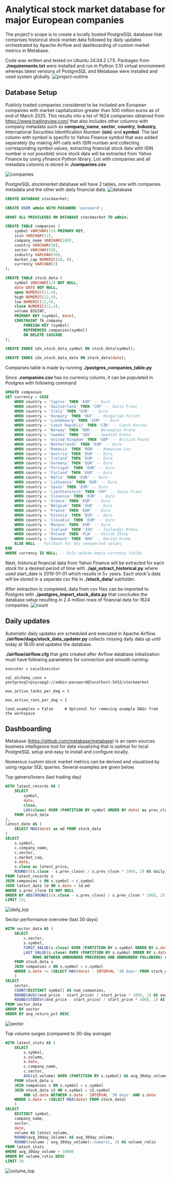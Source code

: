 # Analytical stock market database for major European companies

The project's scope is to create a locally hosted PostgreSQL database that comprises historical stock market data followed by daily updates orchestrated by Apache Airflow and dashboarding of custom market metrics in Metabase. 

Code was written and tested on Ubuntu 24.04.2 LTS. Packages from **./requirements.txt** were installed and run in Python 3.10 virtual environment whereas latest versions of PostgreSQL and Metabase were installed and used system globally.
![project-outline](https://github.com/user-attachments/assets/d757a578-5749-4d09-9227-443f946686b6)

## Database Setup

Publicly traded companies considered to be included are European companies with market capitalization greater than 500 million euros as of end of March 2025. This results into a list of 1624 companies obtained from https://www.tradingview.com/ that also includes other columns with company metadata such as **company_name**, **sector**, **country**, **industry**, International Securities Identification Number (**isin**) and **symbol**. The last column with symbol is specific to Yahoo Finance symbol that was added separately (by making API calls with ISIN number and collecting corresponding symbol values, extracting financial stock data with ISIN number is not possible) since stock data will be extracted from Yahoo Finance by using yfinance Python library. List with companies and all metadata columns is stored in **./companies.csv**

![companies](https://github.com/user-attachments/assets/2e6812ae-7205-48f8-b13f-21fc8318aa27)

PostgreSQL *stockmarket* database will have 2 tables, one with companies metadata and the other with daily financial data.
![database](https://github.com/user-attachments/assets/a2bad8d2-5c3d-4370-8303-56b3c4448ec0)


```sql
CREATE DATABASE stockmarket;

CREATE USER admin WITH PASSWORD 'password';

GRANT ALL PRIVILEGES ON DATABASE stockmarket TO admin;

CREATE TABLE companies (
    symbol VARCHAR(12) PRIMARY KEY,
    isin VARCHAR(12),
    company_name VARCHAR(100),
    country VARCHAR(50),
    sector VARCHAR(50),
    industry VARCHAR(50),
    market_cap NUMERIC(20, 0),
    currency VARCHAR(3)
);

CREATE TABLE stock_data (
    symbol VARCHAR(12) NOT NULL,
    date DATE NOT NULL,
    open NUMERIC(12,4),
    high NUMERIC(12,4),
    low NUMERIC(12,4),
    close NUMERIC(12,4),
    volume BIGINT,
    PRIMARY KEY (symbol, date),
    CONSTRAINT fk_company 
        FOREIGN KEY (symbol) 
        REFERENCES companies(symbol)
        ON DELETE CASCADE
);

CREATE INDEX idx_stock_data_symbol ON stock_data(symbol);

CREATE INDEX idx_stock_data_date ON stock_data(date);
```

Companies table is made by running **./postgres_companies_table.py**

Since **.companies.csv** has no currency column, it can be populated in Postgres with following command
```sql
UPDATE companies
SET currency = CASE
    WHEN country = 'Cyprus' THEN 'EUR' -- Euro
    WHEN country = 'Switzerland' THEN 'CHF' -- Swiss Franc
    WHEN country = 'Italy' THEN 'EUR' -- Euro
    WHEN country = 'Hungary' THEN 'HUF' -- Hungarian Forint
    WHEN country = 'Luxembourg' THEN 'EUR' -- Euro
    WHEN country = 'Czech Republic' THEN 'CZK' -- Czech Koruna
    WHEN country = 'Norway' THEN 'NOK' -- Norwegian Krone
    WHEN country = 'Sweden' THEN 'SEK' -- Swedish Krona
    WHEN country = 'United Kingdom' THEN 'GBP' -- British Pound
    WHEN country = 'Netherlands' THEN 'EUR' -- Euro
    WHEN country = 'Romania' THEN 'RON' -- Romanian Leu
    WHEN country = 'Austria' THEN 'EUR' -- Euro
    WHEN country = 'Ireland' THEN 'EUR' -- Euro
    WHEN country = 'Germany' THEN 'EUR' -- Euro
    WHEN country = 'Portugal' THEN 'EUR' -- Euro
    WHEN country = 'Finland' THEN 'EUR' -- Euro
    WHEN country = 'Malta' THEN 'EUR' -- Euro
    WHEN country = 'Lithuania' THEN 'EUR' -- Euro
    WHEN country = 'Spain' THEN 'EUR' -- Euro
    WHEN country = 'Liechtenstein' THEN 'CHF' -- Swiss Franc
    WHEN country = 'Slovenia' THEN 'EUR' -- Euro
    WHEN country = 'Greece' THEN 'EUR' -- Euro
    WHEN country = 'Belgium' THEN 'EUR' -- Euro
    WHEN country = 'France' THEN 'EUR' -- Euro
    WHEN country = 'Estonia' THEN 'EUR' -- Euro
    WHEN country = 'Slovakia' THEN 'EUR' -- Euro
    WHEN country = 'Monaco' THEN 'EUR' -- Euro
    WHEN country = 'Iceland' THEN 'ISK' -- Icelandic Króna
    WHEN country = 'Poland' THEN 'PLN' -- Polish Złoty
    WHEN country = 'Denmark' THEN 'DKK' -- Danish Krone
    ELSE NULL -- Fallback for any unexpected values
END
WHERE currency IS NULL; -- Only update empty currency fields
```
Next, historical financial data from Yahoo Finance will be extracted for each stock for a desired period of time with **./api_extract_historical.py** where used start_date is 2019-01-01 which results in 5+ years. Each stock's data will be stored in a separate csv file in **./stock_data/** subfolder.

After extraction is completed, data from csv files can be imported to Postgres with **./postgres_import_stock_data.py** that concludes the database setup resulting in 2.4 million rows of financial data for 1624 companies.
![count](https://github.com/user-attachments/assets/1aa15c3d-4773-48c6-867a-2bc03da2b7a4)

## Daily updates

Automatic daily updates are scheduled and executed in Apache Airflow. **./airflow/dags/stock_data_updater.py** collects missing daily data up until today at 18.00 and updates the database.

**./airflow/airflow.cfg** that gets created after Airflow database initialization must have following parameters for connection and smooth running:

```
executor = LocalExecutor

sql_alchemy_conn = postgresql+psycopg2://admin:password@localhost:5432/stockmarket

max_active_tasks_per_dag = 1

max_active_runs_per_dag = 1

load_examples = False     # Optional for removing example DAGs from the workspace
```

## Dashboarding

Metabase (https://github.com/metabase/metabase) is an open sources business intelligence tool for data visualizing that is optimal for local PostgreSQL setup and easy to install and configure locally.

Numerous custom stock market metrics can be derived and visualized by using regular SQL queries. Several examples are given below.

Top gainers/losers (last trading day)
```sql
WITH latest_records AS (
    SELECT 
        symbol,
        date,
        close,
        LAG(close) OVER (PARTITION BY symbol ORDER BY date) as prev_close
    FROM stock_data
),
latest_date AS (
    SELECT MAX(date) as md FROM stock_data
)
SELECT 
    s.symbol,
    c.company_name,
    c.sector,
    c.market_cap,
    s.date,
    s.close as latest_price,
    ROUND(((s.close - s.prev_close) / s.prev_close * 100), 2) AS daily_change_pct
FROM latest_records s
JOIN companies c ON s.symbol = c.symbol
JOIN latest_date ld ON s.date = ld.md
WHERE s.prev_close IS NOT NULL
ORDER BY ABS(ROUND(((s.close - s.prev_close) / s.prev_close * 100), 2)) DESC
LIMIT 20;
```

![daily_top](https://github.com/user-attachments/assets/ac65fa91-9e51-4749-86e2-f54af5136727)

Sector performance overview (last 30 days)
```sql
WITH sector_data AS (
    SELECT 
        c.sector,
        s.symbol,
        FIRST_VALUE(s.close) OVER (PARTITION BY s.symbol ORDER BY s.date) AS start_price,
        LAST_VALUE(s.close) OVER (PARTITION BY s.symbol ORDER BY s.date 
            ROWS BETWEEN UNBOUNDED PRECEDING AND UNBOUNDED FOLLOWING) AS end_price
    FROM stock_data s
    JOIN companies c ON s.symbol = c.symbol
    WHERE s.date >= (SELECT MAX(date) - INTERVAL '30 days' FROM stock_data)
    )
SELECT
    sector,
    COUNT(DISTINCT symbol) AS num_companies,
    ROUND(AVG((end_price - start_price) / start_price * 100), 2) AS avg_return_pct,
    ROUND(STDDEV((end_price - start_price) / start_price * 100), 2) AS volatility_pct
FROM sector_data
GROUP BY sector
ORDER BY avg_return_pct DESC
```

![sector](https://github.com/user-attachments/assets/5f26bb08-941f-4b32-8b33-15265e2b41b7)

Top volume surges (compared to 30-day average)
```sql
WITH latest_stats AS (
    SELECT 
        s.symbol,
        s.volume,
        s.date,
        c.company_name,
        c.sector,
        AVG(s2.volume) OVER (PARTITION BY s.symbol) AS avg_30day_volume
    FROM stock_data s
    JOIN companies c ON s.symbol = c.symbol
    JOIN stock_data s2 ON s.symbol = s2.symbol 
        AND s2.date BETWEEN s.date - INTERVAL '30 days' AND s.date
    WHERE s.date = (SELECT MAX(date) FROM stock_data)
    )
SELECT 
    DISTINCT symbol,
    company_name,
    sector,
    date,
    volume AS latest_volume,
    ROUND(avg_30day_volume) AS avg_30day_volume,
    ROUND((volume / avg_30day_volume)::numeric, 2) AS volume_ratio
FROM latest_stats
WHERE avg_30day_volume > 10000
ORDER BY volume_ratio DESC
LIMIT 20
```

![volume_top](https://github.com/user-attachments/assets/b2ac66a4-7c13-41d9-9557-6bfdbcc77b6f)
























